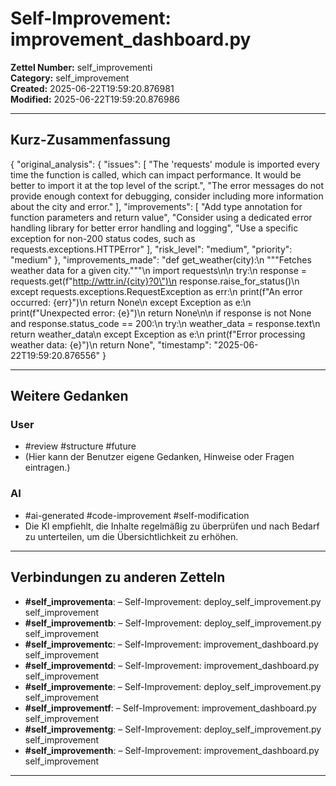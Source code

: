 # Self-Improvement: improvement_dashboard.py

**Zettel Number:** self_improvementi  
**Category:** self_improvement  
**Created:** 2025-06-22T19:59:20.876981  
**Modified:** 2025-06-22T19:59:20.876986  

---

## Kurz-Zusammenfassung
{
  "original_analysis": {
    "issues": [
      "The 'requests' module is imported every time the function is called, which can impact performance. It would be better to import it at the top level of the script.",
      "The error messages do not provide enough context for debugging, consider including more information about the city and error."
    ],
    "improvements": [
      "Add type annotation for function parameters and return value",
      "Consider using a dedicated error handling library for better error handling and logging",
      "Use a specific exception for non-200 status codes, such as requests.exceptions.HTTPError"
    ],
    "risk_level": "medium",
    "priority": "medium"
  },
  "improvements_made": "def get_weather(city):\n    \"\"\"Fetches weather data for a given city.\"\"\"\n    import requests\n\n    try:\n        response = requests.get(f\"http://wttr.in/{city}?0\")\n        response.raise_for_status()\n    except requests.exceptions.RequestException as err:\n        print(f\"An error occurred: {err}\")\n        return None\n    except Exception as e:\n        print(f\"Unexpected error: {e}\")\n        return None\n\n    if response is not None and response.status_code == 200:\n        try:\n            weather_data = response.text\n            return weather_data\n        except Exception as e:\n            print(f\"Error processing weather data: {e}\")\n            return None",
  "timestamp": "2025-06-22T19:59:20.876556"
}

---

## Weitere Gedanken

### User
- #review #structure #future
- (Hier kann der Benutzer eigene Gedanken, Hinweise oder Fragen eintragen.)

### AI
- #ai-generated #code-improvement #self-modification
- Die KI empfiehlt, die Inhalte regelmäßig zu überprüfen und nach Bedarf zu unterteilen, um die Übersichtlichkeit zu erhöhen.

---

## Verbindungen zu anderen Zetteln

- **#self_improvementa**:  – Self-Improvement: deploy_self_improvement.py self_improvement
- **#self_improvementb**:  – Self-Improvement: deploy_self_improvement.py self_improvement
- **#self_improvementc**:  – Self-Improvement: improvement_dashboard.py self_improvement
- **#self_improvementd**:  – Self-Improvement: improvement_dashboard.py self_improvement
- **#self_improvemente**:  – Self-Improvement: deploy_self_improvement.py self_improvement
- **#self_improvementf**:  – Self-Improvement: improvement_dashboard.py self_improvement
- **#self_improvementg**:  – Self-Improvement: deploy_self_improvement.py self_improvement
- **#self_improvementh**:  – Self-Improvement: improvement_dashboard.py self_improvement

---
